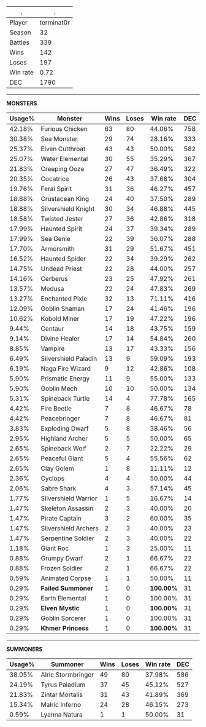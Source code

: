 .|.
|-|-
Player|terminat0r
Season|32
Battles|339
Wins|142
Loses|197
Win rate|0.72
DEC|1790

---
**MONSTERS**

Usage%|Monster|Wins|Loses|Win rate|DEC|
-|-|-|-|-|-|
42.18%|Furious Chicken|63|80|44.06%|758|
30.38%|Sea Monster|29|74|28.16%|333|
25.37%|Elven Cutthroat|43|43|50.00%|582|
25.07%|Water Elemental|30|55|35.29%|367|
21.83%|Creeping Ooze|27|47|36.49%|322|
20.35%|Cocatrice|26|43|37.68%|304|
19.76%|Feral Spirit|31|36|46.27%|457|
18.88%|Crustacean King|24|40|37.50%|289|
18.88%|Silvershield Knight|30|34|46.88%|445|
18.58%|Twisted Jester|27|36|42.86%|318|
17.99%|Haunted Spirit|24|37|39.34%|289|
17.99%|Sea Genie|22|39|36.07%|288|
17.70%|Armorsmith|31|29|51.67%|451|
16.52%|Haunted Spider|22|34|39.29%|262|
14.75%|Undead Priest|22|28|44.00%|257|
14.16%|Cerberus|23|25|47.92%|261|
13.57%|Medusa|22|24|47.83%|269|
13.27%|Enchanted Pixie|32|13|71.11%|416|
12.09%|Goblin Shaman|17|24|41.46%|196|
10.62%|Kobold Miner|17|19|47.22%|196|
9.44%|Centaur|14|18|43.75%|159|
9.14%|Divine Healer|17|14|54.84%|260|
8.85%|Vampire|13|17|43.33%|156|
6.49%|Silvershield Paladin|13|9|59.09%|193|
6.19%|Naga Fire Wizard|9|12|42.86%|108|
5.90%|Prismatic Energy|11|9|55.00%|133|
5.90%|Goblin Mech|10|10|50.00%|134|
5.31%|Spineback Turtle|14|4|77.78%|165|
4.42%|Fire Beetle|7|8|46.67%|78|
4.42%|Peacebringer|7|8|46.67%|81|
3.83%|Exploding Dwarf|5|8|38.46%|56|
2.95%|Highland Archer|5|5|50.00%|65|
2.65%|Spineback Wolf|2|7|22.22%|29|
2.65%|Peaceful Giant|5|4|55.56%|62|
2.65%|Clay Golem|1|8|11.11%|12|
2.36%|Cyclops|4|4|50.00%|44|
2.06%|Sabre Shark|4|3|57.14%|45|
1.77%|Silvershield Warrior|1|5|16.67%|14|
1.47%|Skeleton Assassin|2|3|40.00%|20|
1.47%|Pirate Captain|3|2|60.00%|35|
1.47%|Silvershield Archers|2|3|40.00%|23|
1.47%|Serpentine Soldier|2|3|40.00%|22|
1.18%|Giant Roc|1|3|25.00%|11|
0.88%|Grumpy Dwarf|2|1|66.67%|22|
0.88%|Frozen Soldier|2|1|66.67%|22|
0.59%|Animated Corpse|1|1|50.00%|11|
0.29%|**Failed Summoner**|1|0|**100.00%**|31|
0.29%|Earth Elemental|1|0|100.00%|31|
0.29%|**Elven Mystic**|1|0|**100.00%**|31|
0.29%|Goblin Sorcerer|1|0|100.00%|31|
0.29%|**Khmer Princess**|1|0|**100.00%**|31|

---
**SUMMONERS**

Usage%|Summoner|Wins|Loses|Win rate|DEC|
-|-|-|-|-|-|
38.05%|Alric Stormbringer|49|80|37.98%|586|
24.19%|Tyrus Paladium|37|45|45.12%|527|
21.83%|Zintar Mortalis|31|43|41.89%|369|
15.34%|Malric Inferno|24|28|46.15%|273|
0.59%|Lyanna Natura|1|1|50.00%|31|
